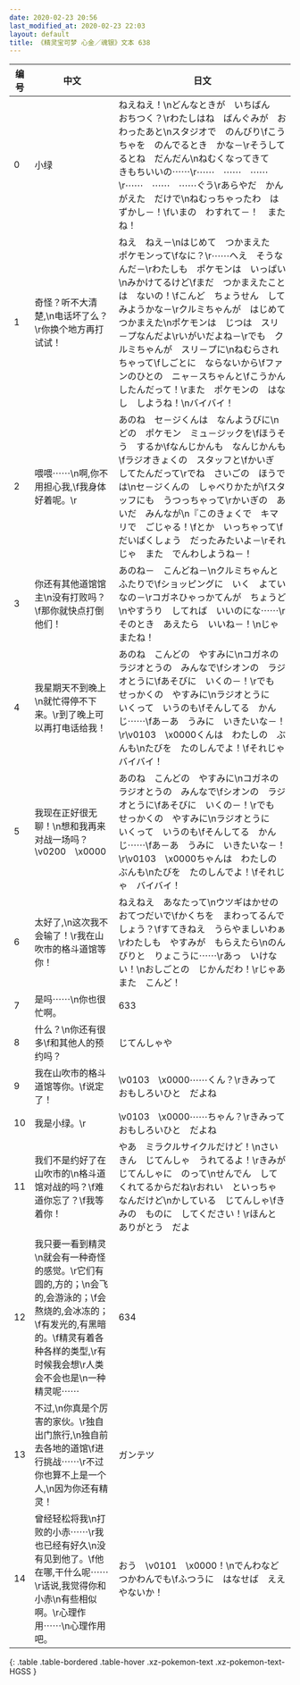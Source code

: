 ```yaml
---
date: 2020-02-23 20:56
last_modified_at: 2020-02-23 22:03
layout: default
title: 《精灵宝可梦 心金／魂银》文本 638
---
```

| 编号 | 中文 | 日文 |
| ---- | ---- | ---- |
| 0 | 小绿 | ねえねえ！\nどんなときが　いちばん　おちつく？\rわたしはね　ばんぐみが　おわったあと\nスタジオで　のんびり\fこうちゃを　のんでるとき　かな－\rそうしてるとね　だんだん\nねむくなってきて　きもちいいの⋯⋯\r⋯⋯　⋯⋯　⋯⋯\r⋯⋯　⋯⋯　⋯⋯ぐう\rあらやだ　かんがえた　だけで\nねむっちゃったわ　はずかし－！\fいまの　わすれて－！　またね！ |
| 1 | 奇怪？听不大清楚,\n电话坏了么？\r你换个地方再打试试！ | ねえ　ねえ－\nはじめて　つかまえた　ポケモンって\fなに？\r⋯⋯へえ　そうなんだ－\rわたしも　ポケモンは　いっぱい\nみかけてるけど\fまだ　つかまえたことは　ないの！\fこんど　ちょうせん　してみようかな－\rクルミちゃんが　はじめて　つかまえた\nポケモンは　じつは　スリ－プなんだよ\rいがいだよね－\rでも　クルミちゃんが　スリ－プに\nねむらされちゃって\fしごとに　ならないから\fファンのひとの　ニャ－スちゃんと\fこうかん　したんだって！\rまた　ポケモンの　はなし　しようね！\nバイバイ！ |
| 2 | 喂喂⋯⋯\n啊,你不用担心我,\f我身体好着呢。\r | あのね　セ－ジくんは　なんようびに\nどの　ポケモン　ミュ－ジックを\fほうそう　するか\fなんじかんも　なんじかんも\fラジオきょくの　スタッフと\fかいぎ　してたんだって\rでね　さいごの　ほうでは\nセ－ジくんの　しゃべりかたが\fスタッフにも　うつっちゃって\rかいぎの　あいだ　みんなが\n『このきょくで　キマリで　ごじゃる！\fとか　いっちゃって\fだいばくしょう　だったみたいよ－\rそれじゃ　また　でんわしようね－！ |
| 3 | 你还有其他道馆馆主\n没有打败吗？\f那你就快点打倒他们！ | あのね－　こんどね－\nクルミちゃんと　ふたりで\fショッピングに　いく　よていなの－\rコガネひゃっかてんが　ちょうど\nやすうり　してれば　いいのにな⋯⋯\rそのとき　あえたら　いいね－！\nじゃ　またね！ |
| 4 | 我星期天不到晚上\n就忙得停不下来。\r到了晚上可以再打电话给我！ | あのね　こんどの　やすみに\nコガネの　ラジオとうの　みんなで\fシオンの　ラジオとうに\fあそびに　いくの－！\rでも　せっかくの　やすみに\nラジオとうに　いくって　いうのも\fそんしてる　かんじ⋯⋯\fあ－あ　うみに　いきたいな－！\r\v0103　\x0000くんは　わたしの　ぶんも\nたびを　たのしんでよ！\fそれじゃ　バイバイ！ |
| 5 | 我现在正好很无聊！\n想和我再来对战一场吗？\v0200　\x0000 | あのね　こんどの　やすみに\nコガネの　ラジオとうの　みんなで\fシオンの　ラジオとうに\fあそびに　いくの－！\rでも　せっかくの　やすみに\nラジオとうに　いくって　いうのも\fそんしてる　かんじ⋯⋯\fあ－あ　うみに　いきたいな－！\r\v0103　\x0000ちゃんは　わたしの　ぶんも\nたびを　たのしんでよ！\fそれじゃ　バイバイ！ |
| 6 | 太好了,\n这次我不会输了！\r我在山吹市的格斗道馆等你！ | ねえねえ　あなたって\nウツギはかせの　おてつだいで\fかくちを　まわってるんでしょう？\fすてきねえ　うらやましいわぁ\rわたしも　やすみが　もらえたら\nのんびりと　りょこうに⋯⋯\rあっ　いけない！\nおしごとの　じかんだわ！\rじゃあ　また　こんど！ |
| 7 | 是吗⋯⋯\n你也很忙啊。 | 633 |
| 8 | 什么？\n你还有很多\f和其他人的预约吗？ | じてんしゃや |
| 9 | 我在山吹市的格斗道馆等你。\f说定了！ | \v0103　\x0000⋯⋯くん？\rきみって　おもしろいひと　だよね |
| 10 | 我是小绿。\r | \v0103　\x0000⋯⋯ちゃん？\rきみって　おもしろいひと　だよね |
| 11 | 我们不是约好了在山吹市的\n格斗道馆对战的吗？\f难道你忘了？\f我等着你！ | やあ　ミラクルサイクルだけど！\nさいきん　じてんしゃ　うれてるよ！\rきみが　じてんしゃに　のって\nせんでん　してくれてるからだね\rおれい　といっちゃ　なんだけど\nかしている　じてんしゃ\fきみの　ものに　してください！\rほんと　ありがとう　だよ |
| 12 | 我只要一看到精灵\n就会有一种奇怪的感觉。\r它们有圆的,方的；\n会飞的,会游泳的；\f会熬烧的,会冰冻的；\f有发光的,有黑暗的。\f精灵有着各种各样的类型,\r有时候我会想\r人类会不会也是\n一种精灵呢⋯⋯ | 634 |
| 13 | 不过,\n你真是个厉害的家伙。\r独自出门旅行,\n独自前去各地的道馆\f进行挑战⋯⋯\r不过你也算不上是一个人,\n因为你还有精灵！ | ガンテツ |
| 14 | 曾经轻松将我\n打败的小赤⋯⋯\r我也已经有好久\n没有见到他了。\f他在哪,干什么呢⋯⋯\r话说,我觉得你和小赤\n有些相似啊。\r心理作用⋯⋯\n心理作用吧。 | おう　\v0101　\x0000！\nでんわなど　つかわんでも\fふつうに　はなせば　ええやないか！ |
{: .table .table-bordered .table-hover .xz-pokemon-text .xz-pokemon-text-HGSS }